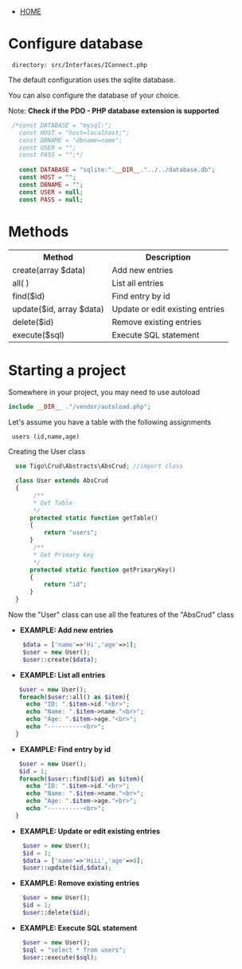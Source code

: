  - [HOME](https://github.com/tigoCaval/crud)
 
# Configure database
     directory: src/Interfaces/IConnect.php
  The default configuration uses the sqlite database.
  
  You can also configure the database of your choice.
  
  Note: **Check if the PDO - PHP database extension is supported**
    
 ```php
  /*const DATABASE = "mysql:"; 
    const HOST = "host=localhost;";
    const DBNAME = "dbname=name";
    const USER = "";
    const PASS = "";*/
    
    const DATABASE = "sqlite:".__DIR__."../../database.db"; 
    const HOST = "";
    const DBNAME = "";
    const USER = null;
    const PASS = null;
 ```
# Methods

<table style="width:100%">
  <tr>
    <th>Method</th>
    <th>Description</th>
  </tr>
  <tr>
    <td>create(array $data)</td>
    <td>Add new entries</td>
  </tr>
  <tr>
    <td>all( )</td>
    <td>List all entries</td>
  </tr>
  <tr>
    <td>find($id)</td>
    <td>Find entry by id</td>
  </tr>
  <tr>
    <td>update($id, array $data)</td>
    <td>Update or edit existing entries</td>
  </tr> 
  <tr>
    <td>delete($id)</td>
    <td>Remove existing entries</td>
  </tr>
  <tr>
    <td>execute($sql)</td>
    <td>Execute SQL statement</td>
  </tr>
</table>

# Starting a project
 Somewhere in your project, you may need to use autoload
 ```php
 include __DIR__ ."/vendor/autoload.php";
 ```
 Let's assume you have a table with the following assignments
  ```
   users (id,name,age)
 ```
 
 Creating the User class
 
 ```php
   use Tigo\Crud\Abstracts\AbsCrud; //import class

   class User extends AbsCrud
   {
        /**
        * Get Table
        */
       protected static function getTable()
       {
           return "users";
       }
        /**
        * Get Primary key
        */
       protected static function getPrimaryKey()
       {
           return "id";
       }
   }
 ```
 
 Now the "User" class can use all the features of the "AbsCrud" class
 - **EXAMPLE: Add new entries**
 ```php
     $data = ['name'=>'Hi','age'=>1];
     $user = new User();
     $user::create($data);
 ```
  - **EXAMPLE: List all entries**
 ```php
    $user = new User();
    foreach($user::all() as $item){
      echo "ID: ".$item->id."<br>";
      echo "Name: ".$item->name."<br>";
      echo "Age: ".$item->age."<br>";
      echo "----------<br>";
   }
 ```
  - **EXAMPLE: Find entry by id**
 ```php
    $user = new User();
    $id = 1;
    foreach($user::find($id) as $item){
      echo "ID: ".$item->id."<br>";
      echo "Name: ".$item->name."<br>";
      echo "Age: ".$item->age."<br>";
      echo "----------<br>";
   }
 ```
  - **EXAMPLE: Update or edit existing entries**
 ```php
     $user = new User();
     $id = 1;
     $data = ['name'=>'Hiii','age'=>8];
     $user::update($id,$data);
 ```
  - **EXAMPLE: Remove existing entries**
 ```php
     $user = new User();
     $id = 1;
     $user::delete($id);
 ```
   - **EXAMPLE: Execute SQL statement**
 ```php
     $user = new User();
     $sql = "select * from users";
     $user::execute($sql);
 ```
 
 
 
 
 
